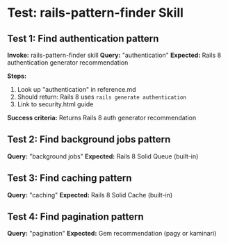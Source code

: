 # Test: rails-pattern-finder Skill

## Test 1: Find authentication pattern

**Invoke:** rails-pattern-finder skill
**Query:** "authentication"
**Expected:** Rails 8 authentication generator recommendation

**Steps:**
1. Look up "authentication" in reference.md
2. Should return: Rails 8 uses `rails generate authentication`
3. Link to security.html guide

**Success criteria:** Returns Rails 8 auth generator recommendation

## Test 2: Find background jobs pattern

**Query:** "background jobs"
**Expected:** Rails 8 Solid Queue (built-in)

## Test 3: Find caching pattern

**Query:** "caching"
**Expected:** Rails 8 Solid Cache (built-in)

## Test 4: Find pagination pattern

**Query:** "pagination"
**Expected:** Gem recommendation (pagy or kaminari)
